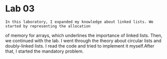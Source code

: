 # Lab 03

	In this laboratory, I expanded my knowledge about linked lists. We started by representing the allocation
of memory for arrays, which underlines the importance of linked lists. Then, we continued with the lab. I went through the theory
about circular lists and doubly-linked lists. I read the code and tried to implement it myself.After that, I started the mandatory problem.


